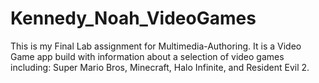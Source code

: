 # Kennedy_Noah_VideoGames
 This is my Final Lab assignment for Multimedia-Authoring.
 It is a Video Game app build with information about a selection of video games including:
 Super Mario Bros, Minecraft, Halo Infinite, and Resident Evil 2.
